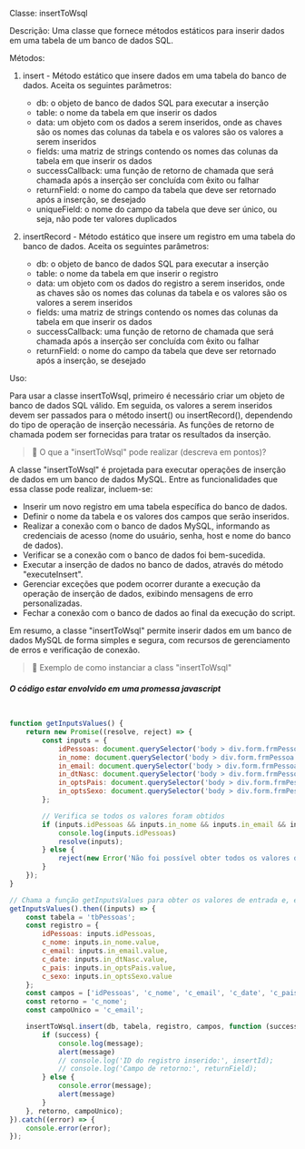 
Classe: insertToWsql

Descrição: Uma classe que fornece métodos estáticos para inserir dados em uma tabela de um banco de dados SQL.

Métodos:

1.  insert - Método estático que insere dados em uma tabela do banco de dados. Aceita os seguintes parâmetros:

    *   db: o objeto de banco de dados SQL para executar a inserção
    *   table: o nome da tabela em que inserir os dados
    *   data: um objeto com os dados a serem inseridos, onde as chaves são os nomes das colunas da tabela e os valores são os valores a serem inseridos
    *   fields: uma matriz de strings contendo os nomes das colunas da tabela em que inserir os dados
    *   successCallback: uma função de retorno de chamada que será chamada após a inserção ser concluída com êxito ou falhar
    *   returnField: o nome do campo da tabela que deve ser retornado após a inserção, se desejado
    *   uniqueField: o nome do campo da tabela que deve ser único, ou seja, não pode ter valores duplicados
2.  insertRecord - Método estático que insere um registro em uma tabela do banco de dados. Aceita os seguintes parâmetros:

    *   db: o objeto de banco de dados SQL para executar a inserção
    *   table: o nome da tabela em que inserir o registro
    *   data: um objeto com os dados do registro a serem inseridos, onde as chaves são os nomes das colunas da tabela e os valores são os valores a serem inseridos
    *   fields: uma matriz de strings contendo os nomes das colunas da tabela em que inserir os dados
    *   successCallback: uma função de retorno de chamada que será chamada após a inserção ser concluída com êxito ou falhar
    *   returnField: o nome do campo da tabela que deve ser retornado após a inserção, se desejado

Uso:

Para usar a classe insertToWsql, primeiro é necessário criar um objeto de banco de dados SQL válido. Em seguida, os valores a serem inseridos devem ser passados para o método insert() ou insertRecord(), dependendo do tipo de operação de inserção necessária. As funções de retorno de chamada podem ser fornecidas para tratar os resultados da inserção.

> 📍 O que a "insertToWsql" pode realizar (descreva em pontos)?

A classe "insertToWsql" é projetada para executar operações de inserção de dados em um banco de dados MySQL. Entre as funcionalidades que essa classe pode realizar, incluem-se:

*   Inserir um novo registro em uma tabela específica do banco de dados.
*   Definir o nome da tabela e os valores dos campos que serão inseridos.
*   Realizar a conexão com o banco de dados MySQL, informando as credenciais de acesso (nome do usuário, senha, host e nome do banco de dados).
*   Verificar se a conexão com o banco de dados foi bem-sucedida.
*   Executar a inserção de dados no banco de dados, através do método "executeInsert".
*   Gerenciar exceções que podem ocorrer durante a execução da operação de inserção de dados, exibindo mensagens de erro personalizadas.
*   Fechar a conexão com o banco de dados ao final da execução do script.

Em resumo, a classe "insertToWsql" permite inserir dados em um banco de dados MySQL de forma simples e segura, com recursos de gerenciamento de erros e verificação de conexão.

> 📍 Exemplo de como instanciar a class "insertToWsql"

####  ***O código estar envolvido em uma promessa javascript***

```javascript


function getInputsValues() {
    return new Promise((resolve, reject) => {
        const inputs = {
            idPessoas: document.querySelector('body > div.form.frmPessoa.ativado > div > div.main > div.chat > label.in_email > input.in_email').value.replace(/\s/g, '').replace(/[^a-zA-Z0-9]/g, ''),
            in_nome: document.querySelector('body > div.form.frmPessoa.ativado > div > div.main > div.chat > label.in_nome > input.in_nome'),
            in_email: document.querySelector('body > div.form.frmPessoa.ativado > div > div.main > div.chat > label.in_email > input.in_email'),
            in_dtNasc: document.querySelector('body > div.form.frmPessoa.ativado > div > div.main > div.chat > label.in_dtNasc > input.in_dtNasc'),
            in_optsPais: document.querySelector('body > div.form.frmPessoa.ativado > div > div.main > div.chat > label.customSelc.col1-3 > input.in_optsPais'),
            in_optsSexo: document.querySelector('body > div.form.frmPessoa > div > div.main > div.chat > label.customSelc.col3 > input.in_optsSexo')
        };

        // Verifica se todos os valores foram obtidos
        if (inputs.idPessoas && inputs.in_nome && inputs.in_email && inputs.in_dtNasc && inputs.in_optsPais && inputs.in_optsSexo) {
            console.log(inputs.idPessoas)
            resolve(inputs);
        } else {
            reject(new Error('Não foi possível obter todos os valores de entrada.'));
        }
    });
}

// Chama a função getInputsValues para obter os valores de entrada e, em seguida, chama a função insertToWsql.insert quando os valores forem obtidos
getInputsValues().then((inputs) => {
    const tabela = 'tbPessoas';
    const registro = {
        idPessoas: inputs.idPessoas,
        c_nome: inputs.in_nome.value,
        c_email: inputs.in_email.value,
        c_date: inputs.in_dtNasc.value,
        c_pais: inputs.in_optsPais.value,
        c_sexo: inputs.in_optsSexo.value
    };
    const campos = ['idPessoas', 'c_nome', 'c_email', 'c_date', 'c_pais', 'c_sexo'];
    const retorno = 'c_nome';
    const campoUnico = 'c_email';

    insertToWsql.insert(db, tabela, registro, campos, function (success, message, insertId, returnField) {
        if (success) {
            console.log(message);
            alert(message)
            // console.log('ID do registro inserido:', insertId);
            // console.log('Campo de retorno:', returnField);
        } else {
            console.error(message);
            alert(message)
        }
    }, retorno, campoUnico);
}).catch((error) => {
    console.error(error);
});

```

